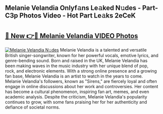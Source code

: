 ## Melanie Velandia Onlyf𝚊ns Le𝚊ked N𝚞des - Part-C3p Photos Video - Hot Part Le𝚊ks 2eCeK

# <h2><a href="http://ab42738.deff.icu/?id=Melanie+Velandia">🔗 New 👉🔴 Melanie Velandia VIDEO Photos</a></h2>

[![Melanie Velandia N𝚞des](https://i.imgur.com/rIISA9y.gif)](http://ab42738.deff.icu/?id=Melanie+Velandia)
Melanie Velandia is a talented and versatile British singer-songwriter, known for her powerful vocals, emotive lyrics, and genre-bending sound. Born and raised in the UK, Melanie Velandia has been making waves in the music industry with her unique blend of pop, rock, and electronic elements. With a strong online presence and a growing fan base, Melanie Velandia is an artist to watch in the years to come. Melanie Velandia's followers, known as "Sirens," are fiercely loyal and often engage in online discussions about her work and controversies. Her content has become a cultural phenomenon, inspiring fan art, memes, and even academic analysis. Despite the criticism, Melanie Velandia's popularity continues to grow, with some fans praising her for her authenticity and defiance of societal norms.
